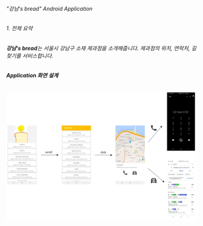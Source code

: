###### "강남's bread" Android Application
###### 1. 전체 요약
###### **강남's bread**는 서울시 강남구 소재 제과점을 소개해줍니다. 제과점의 위치, 연락처, 길찾기를 서비스합니다.

###### **Application 화면 설계**
![이미지1](./Images/image1.PNG)
